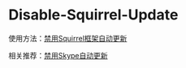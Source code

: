 # Disable-Squirrel-Update
使用方法：[禁用Squirrel框架自动更新](https://dev-coco.github.io/blog/Disable-Squirrel-Update.html)

相关推荐：[禁用Skype自动更新](https://dev-coco.github.io/blog/Disable-Skype-Update.html)

